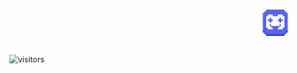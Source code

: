 <br>
<div align="right">
  <!-- <a href="https://twitter.com/headpatmonster">
    <img alt="twitter" src="https://github.com/iminlikewithyou/iminlikewithyou/blob/main/assets/icons8-twitter-50.png"/>
  </a> -->
  <a href="https://discord.gg/omggames">
    <img alt="discord" src="https://github.com/iminlikewithyou/iminlikewithyou/blob/main/assets/discord-icon.png"/>
  </a>
</div>
<br>

![visitors](https://iilwy.replit.app/get)
